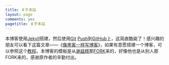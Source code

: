 ```yaml
---
title: 关于本站
layout: page
comments: yes
pagetitle: 关于本站
---
```


本博客使用[Jekyll](https://github.com/mojombo/jekyll)搭建，然后使用[Git](https://zh.wikipedia.org/wiki/Git) [Push](https://git-scm.com/docs/git-push)到[GitHub](https://zh.wikipedia.org/wiki/GitHub)上，这简直酷毙了！感兴趣的朋友可以看下这篇文章——《[像黑客一样写博客](http://tom.preston-werner.com/2008/11/17/blogging-like-a-hacker.html)》，如果有意愿搭建一个博客，可以参照这个[教程](http://beiyuu.com/github-pages/)。本博客的模板是从[谢益辉](http://yihui.name)那[FORK](http://www.zhihu.com/question/20431718)来的，好像他也是从别人那FORK来的，感谢原作者的辛勤付出。